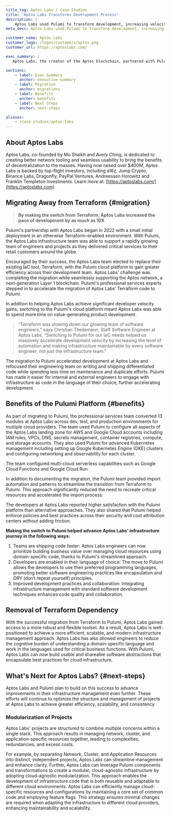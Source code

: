 ```yaml
---
title_tag: Aptos Labs | Case Studies
title: "Aptos Labs Transforms Development Process"
description: |
    Aptos Labs used Pulumi to transform development, increasing velocity by up to 10X while improving security, compliance, and cost control.
meta_desc: Aptos Labs used Pulumi to transform development, increasing velocity by up to 10X while improving security, compliance, and cost control.

customer_name: Aptos Labs
customer_logo: /logos/customers/aptos.png
customer_url: https://aptoslabs.com/

exec_summary: |
   Aptos Labs, the creator of the Aptos blockchain, partnered with Pulumi in 2022 to transform their development process and replace Terraform. By adopting Pulumi's cloud engineering platform, Aptos Labs increased development velocity by up to 10X, improved security, compliance, and cost control, and empowered developers to use their preferred programming languages. Pulumi's professional services team migrated Aptos Labs' existing Terraform code, configured the Aptos landing zones for AWS and Google Cloud, and set up Kubernetes clusters and serverless functions. Aptos Labs is now positioned for greater efficiency and scalability, with plans to further modularize projects using Pulumi to reduce complexity, increase code reuse, and enhance flexibility across different cloud environments.

sections:
    - label: Exec Summary
      anchor: executive-summary
    - label: Migration
      anchor: migrations
    - label: Benefits
      anchor: benefits
    - label: Next Steps
      anchor: next-steps

aliases:
    - /case-studies/aptos-labs
---
```


## About Aptos Labs

Aptos Labs, co-founded by Mo Shaikh and Avery Ching, is dedicated to creating better network tooling and seamless usability to bring the benefits of decentralization to the masses. Having now raised over $400M, Aptos Labs is backed by top-flight investors, including a16z, Jump Crypto, Binance Labs, Dragonfly, PayPal Ventures, Andreessen Horowitz and Franklin Templeton Investments. Learn more at: [https://aptoslabs.com/](https://aptoslabs.com)

## Migrating Away from Terraform {#migration}

> **By making the switch from Terraform, Aptos Labs increased the pace of development by as much as 10X**

Pulumi's partnership with Aptos Labs began in 2022 with a small initial deployment in an otherwise Terraform-enabled environment. With Pulumi, the Aptos Labs infrastructure team was able to support a rapidly growing team of engineers and projects as they delivered critical services to their retail customers around the globe.

Encouraged by their success, the Aptos Labs team elected to replace their existing IaC tool, Terraform, with the Pulumi cloud platform to gain greater efficiency across their development team. Aptos Labs' challenge was completing the migration while seamlessly supporting the Aptos network, a next-generation Layer 1 blockchain. Pulumi's professional services experts stepped in to accelerate the migration of Aptos Labs’ Terraform code to Pulumi.

In addition to helping Aptos Labs achieve significant developer velocity gains, switching to the Pulumi's cloud platform meant Aptos Labs was able to spend more time on value-generating product development.

> “Terraform was slowing down our growing team of software engineers,” says Christian Theilemann, Staff Software Engineer at Aptos Labs. “Switching to Pulumi for our IaC needs helped us massively accelerate development velocity by increasing the level of automation and making infrastructure maintainable by every software engineer, not just the infrastructure team.”

The migration to Pulumi accelerated development at Aptos Labs and refocused their engineering team on writing and shipping differentiated code while spending less time on maintenance and duplicate efforts. Pulumi has made it easier for internal and external engineers to engage with infrastructure as code in the language of their choice, further accelerating development.

## Benefits of the Pulumi Platform {#benefits}

As part of migrating to Pulumi, the professional services team converted 13 modules at Aptos Labs across dev, test, and production environments for multiple cloud providers. The team used Pulumi to configure all aspects of the Aptos Labs landing zone for AWS and Google Cloud accounts including IAM roles, VPCs, DNS, secrets management, container registries, compute, and storage accounts. They also used Pulumi for advanced Kubernetes management including setting up Google Kubernetes Engine (GKE) clusters and configuring networking and observability for each cluster.

The team configured multi-cloud serverless capabilities such as Google Cloud Functions and Google Cloud Run.

In addition to documenting the migration, the Pulumi team provided import automation and patterns to streamline the transition from Terraform to Pulumi. This approach significantly reduced the need to recreate critical resources and accelerated the import process.

The developers at Aptos Labs reported higher satisfaction with the Pulumi platform than alternative approaches. They also shared that Pulumi helped enforce policies and best practices across their security and cost attribution centers without adding friction.

**Making the switch to Pulumi helped advance Aptos Labs' infrastructure journey in the following ways:**

1. Teams are shipping code faster: Aptos Labs engineers can now prioritize building business value over managing cloud resources using domain-specific code, thanks to Pulumi's streamlined approach.
2. Developers are enabled in their language of choice: The move to Pulumi allows the developers to use their preferred programming languages, promoting better software engineering practices like encapsulation and DRY (don’t repeat yourself) principles.
3. Improved development practices and collaboration: Integrating infrastructure management with standard software development techniques enhances code quality and collaboration.

## Removal of Terraform Dependency

With the successful migration from Terraform to Pulumi, Aptos Labs gained access to a more robust and flexible toolset. As a result, Aptos Labs is well-positioned to achieve a more efficient, scalable, and modern infrastructure management approach. Aptos Labs has also allowed engineers to reduce the cognitive burden of understanding a domain-specific language and work in the languages used for critical business functions. With Pulumi, Aptos Labs can now build usable and shareable software abstractions that encapsulate best practices for cloud infrastructure.

## What's Next for Aptos Labs? {#next-steps}

Aptos Labs and Pulumi plan to build on this success to advance improvements in their infrastructure management even further. These efforts will continue to optimize the structure and management of projects at Aptos Labs to achieve greater efficiency, scalability, and consistency.

### Modularization of Projects

Aptos Labs' projects are structured to combine multiple concerns within a single stack. This approach results in managing network, cluster, and application-specific resources together, leading to complexities, redundancies, and excess costs.

For example, by separating Network, Cluster, and Application Resources into distinct, independent projects, Aptos Labs can streamline management and enhance clarity. Further, Aptos Labs can leverage Pulumi components and transformations to create a modular, cloud-agnostic infrastructure by adopting cloud-agnostic modularization. This approach enables the development of infrastructure code that is both reusable and adaptable to different cloud environments. Aptos Labs can efficiently manage cloud-specific resources and configurations by maintaining a core set of common code and employing feature flags. This strategy ensures minimal changes are required when adapting the infrastructure to different cloud providers, enhancing maintainability and scalability.
